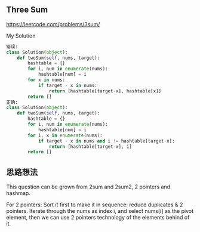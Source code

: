 ## Three Sum

https://leetcode.com/problems/3sum/

My Solution

```python
错误:
class Solution(object):
    def twoSum(self, nums, target):
        hashtable = {}
        for i, num in enumerate(nums):
            hashtable[num] = i
        for x in nums:
            if target - x in nums:
                return [hashtable[target-x], hashtable[x]]
        return []
正确:
class Solution(object):
    def twoSum(self, nums, target):
        hashtable = {}
        for i, num in enumerate(nums):
            hashtable[num] = i
        for i, x in enumerate(nums):
            if target - x in nums and i != hashtable[target-x]:
                return [hashtable[target-x], i]
        return []
```

## 思路想法

This question can be grown from 2sum and 2sum2, 2 pointers and hashmap.

For 2 pointers:
Sort it first to make it in sequence: reduce duplicates & 2 pointers. Iterate through the nums as index i, and select nums[i] as the pivot element, 
then we can use 2 pointers technology of the elements behind of it. 
